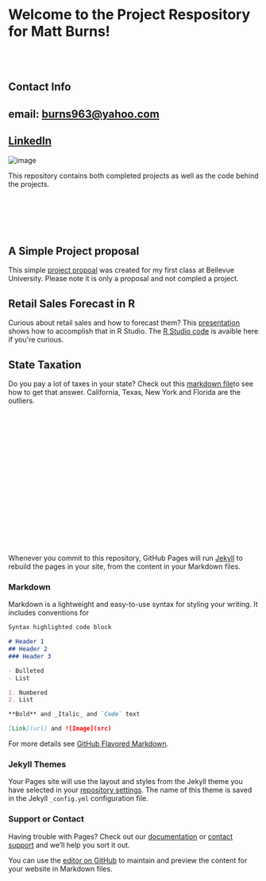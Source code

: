 # Welcome to the Project Respository for Matt Burns!
<br/><br/>
## Contact Info
## email: burns963@yahoo.com
## [LinkedIn](https://www.linkedin.com/in/mattburns963)


![image](https://user-images.githubusercontent.com/43834735/99123297-8419cb00-25c5-11eb-9d5c-5b459a8056e3.png)

This repository contains both completed projects as well as the code behind the projects.
<br/><br/>
<br/><br/>
<br/><br/>

## A Simple Project proposal
This simple [project propoal](https://github.com/mattburns963/mattburns963.github.io/blob/master/Poster%2010AUG18.pdf) was created for my first class at Bellevue University. Please note it is only a proposal and not compled a project.


## Retail Sales Forecast in R
Curious about retail sales and how to forecast them? This [presentation](https://github.com/mattburns963/mattburns963.github.io/blob/master/National%20Retail%20Sales.pdf) shows how to accomplish that in R Studio. The [R Studio code](https://github.com/mattburns963/mattburns963.github.io/blob/master/Retail%20Project.R) is avaible here if you're curious. 


## State Taxation
Do you pay a lot of taxes in your state? Check out this [markdown file](https://github.com/mattburns963/mattburns963.github.io/blob/master/Final_M_D%20Verbiage.docx)to see how to get that answer.
California, Texas, New York and Florida are the outliers.

<br/><br/>
<br/><br/>
<br/><br/>
<br/><br/>
<br/><br/>
<br/><br/>
<br/><br/>
<br/><br/>



Whenever you commit to this repository, GitHub Pages will run [Jekyll](https://jekyllrb.com/) to rebuild the pages in your site, from the content in your Markdown files.

### Markdown

Markdown is a lightweight and easy-to-use syntax for styling your writing. It includes conventions for

```markdown
Syntax highlighted code block

# Header 1
## Header 2
### Header 3

- Bulleted
- List

1. Numbered
2. List

**Bold** and _Italic_ and `Code` text

[Link](url) and ![Image](src)
```

For more details see [GitHub Flavored Markdown](https://guides.github.com/features/mastering-markdown/).

### Jekyll Themes

Your Pages site will use the layout and styles from the Jekyll theme you have selected in your [repository settings](https://github.com/mattburns963/mattburns963.github.io/settings). The name of this theme is saved in the Jekyll `_config.yml` configuration file.

### Support or Contact

Having trouble with Pages? Check out our [documentation](https://docs.github.com/categories/github-pages-basics/) or [contact support](https://github.com/contact) and we’ll help you sort it out.



You can use the [editor on GitHub](https://github.com/mattburns963/mattburns963.github.io/edit/master/README.md) to maintain and preview the content for your website in Markdown files.

